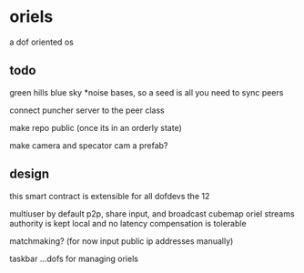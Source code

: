 # oriels
a dof oriented os


## todo
green hills blue sky *noise bases, so a seed is all you need to sync peers

connect puncher server to the peer class

make repo public (once its in an orderly state)

make camera and specator cam a prefab?


## design
this smart contract is extensible for all dofdevs
the 12

multiuser by default
p2p, share input, and broadcast cubemap oriel streams
authority is kept local
and no latency compensation is tolerable

matchmaking? (for now input public ip addresses manually)

taskbar
...dofs for managing oriels